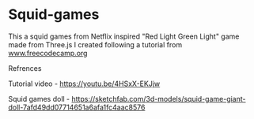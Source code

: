 # Squid-games
This a squid games from Netflix inspired "Red Light Green Light" game made from Three.js I created following a tutorial from www.freecodecamp.org

Refrences

Tutorial video - https://youtu.be/4HSxX-EKJjw

Squid games doll - https://sketchfab.com/3d-models/squid-game-giant-doll-7afd49dd07714651a6afa1fc4aac8576